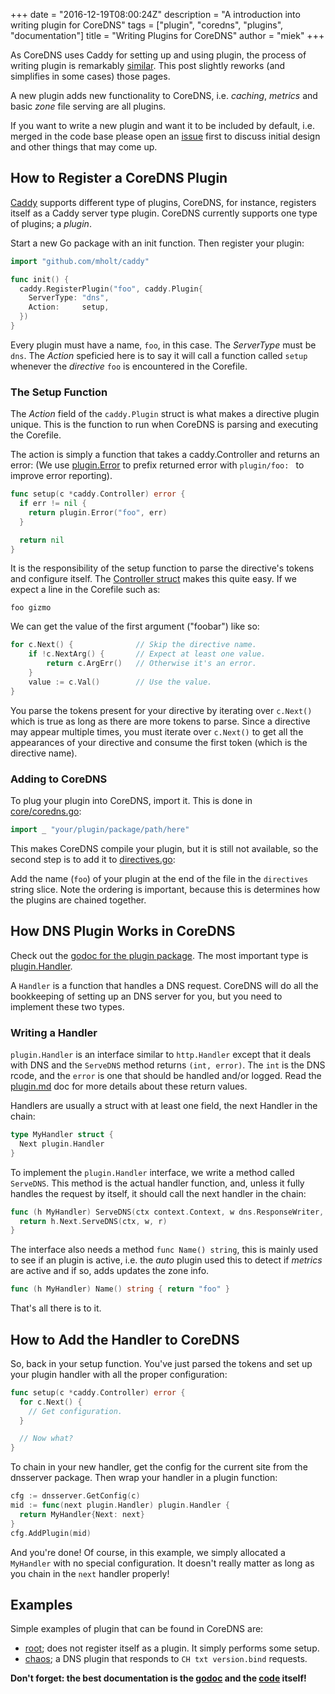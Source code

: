 +++
date = "2016-12-19T08:00:24Z"
description = "A introduction into writing plugin for CoreDNS"
tags = ["plugin", "coredns", "plugins", "documentation"]
title = "Writing Plugins for CoreDNS"
author = "miek"
+++

As CoreDNS uses Caddy for setting up and using plugin, the process of writing plugin is
remarkably [similar](https://github.com/mholt/caddy/wiki/Writing-a-Plugin:-Directives). This post
slightly reworks (and simplifies in some cases) those pages.

A new plugin adds new functionality to CoreDNS, i.e. *caching*, *metrics* and basic *zone* file
serving are all plugins.

If you want to write a new plugin and want it to be included by default, i.e. merged in the code
base please open an [issue](https://github.com/coredns/coredns/issues) first to discuss initial design
and other things that may come up.

## How to Register a CoreDNS Plugin

[Caddy](https://caddyserver.com) supports different type of plugins, CoreDNS, for instance,
registers itself as a Caddy server type plugin. CoreDNS currently supports one type of plugins;
a *plugin*.

Start a new Go package with an init function. Then register your plugin:

```go
import "github.com/mholt/caddy"

func init() {
  caddy.RegisterPlugin("foo", caddy.Plugin{
    ServerType: "dns",
    Action:     setup,
  })
}
```

Every plugin must have a name, `foo`, in this case. The *ServerType* must be `dns`. The *Action*
speficied here is to say it will call a function called `setup` whenever the *directive* `foo` is
encountered in the Corefile.

### The Setup Function

The *Action* field of the `caddy.Plugin` struct is what makes a directive plugin unique. This is the
function to run when CoreDNS is parsing and executing the Corefile.

The action is simply a function that takes a caddy.Controller and returns an error:
(We use [plugin.Error](https://godoc.org/github.com/coredns/coredns/plugin#Error) to prefix
returned error with `plugin/foo: ` to improve error reporting).

``` go
func setup(c *caddy.Controller) error {
  if err != nil {
    return plugin.Error("foo", err)
  }

  return nil
}
```

It is the responsibility of the setup function to parse the directive's tokens and configure itself.
The [Controller struct](https://godoc.org/github.com/mholt/caddy#Controller)
makes this quite easy. If we expect a line in the Corefile such as:

```
foo gizmo
```

We can get the value of the first argument ("foobar") like so:

```go
for c.Next() {              // Skip the directive name.
    if !c.NextArg() {       // Expect at least one value.
        return c.ArgErr()   // Otherwise it's an error.
    }
    value := c.Val()        // Use the value.
}
```
You parse the tokens present for your directive by iterating over `c.Next()` which is true as long
as there are more tokens to parse. Since a directive may appear multiple times, you must iterate
over `c.Next()` to get all the appearances of your directive and consume the first token (which is the
directive name).

### Adding to CoreDNS

To plug your plugin into CoreDNS, import it. This is done in
[core/coredns.go](https://github.com/coredns/coredns/blob/master/core/coredns.go):


```go
import _ "your/plugin/package/path/here"
```

This makes CoreDNS compile your plugin, but it is still not available, so the second step is
to add it to [directives.go](https://github.com/coredns/coredns/blob/master/core/dnsserver/directives.go):

Add the name (`foo`) of your plugin at the end of the file in the `directives` string slice.
Note the ordering is important, because this is determines how the plugins are chained together.

## How DNS Plugin Works in CoreDNS

Check out the [godoc for the plugin
package](http://godoc.org/github.com/coredns/coredns/plugin). The most important type is
[plugin.Handler](https://godoc.org/github.com/coredns/coredns/plugin#Handler).

A `Handler` is a function that handles a DNS request. CoreDNS will do all the bookkeeping of setting
up an DNS server for you, but you need to implement these two types.

### Writing a Handler

`plugin.Handler` is an interface similar to `http.Handler` except that it deals with DNS and the
`ServeDNS` method returns `(int, error)`. The `int` is the DNS rcode, and the `error` is one that
should be handled and/or logged. Read the
[plugin.md](https://github.com/coredns/coredns/blob/master/plugin.md) doc for more details
about these return values.

Handlers are usually a struct with at least one field, the next Handler in the chain:

```go
type MyHandler struct {
  Next plugin.Handler
}
```

To implement the `plugin.Handler` interface, we write a method called `ServeDNS`.
This method is the actual handler function, and, unless it fully handles the request by itself, it
should call the next handler in the chain:

```go
func (h MyHandler) ServeDNS(ctx context.Context, w dns.ResponseWriter, r *dns.Msg) (int, error) {
  return h.Next.ServeDNS(ctx, w, r)
}
```

The interface also needs a method `func Name() string`, this is mainly used to see if an plugin
is active, i.e. the *auto* plugin used this to detect if *metrics* are active and if so, adds
updates the zone info.

```go
func (h MyHandler) Name() string { return "foo" }
```

That's all there is to it.

## How to Add the Handler to CoreDNS

So, back in your setup function. You've just parsed the tokens and set up your plugin handler
with all the proper configuration:

```go
func setup(c *caddy.Controller) error {
  for c.Next() {
    // Get configuration.
  }

  // Now what?
}
```

To chain in your new handler, get the config for the current site from the dnsserver package.
Then wrap your handler in a plugin function:

```go
cfg := dnsserver.GetConfig(c)
mid := func(next plugin.Handler) plugin.Handler {
  return MyHandler{Next: next}
}
cfg.AddPlugin(mid)
```

And you're done! Of course, in this example, we simply allocated a `MyHandler` with no special
configuration. It doesn't really matter as long as you chain in the `next` handler properly!

## Examples

Simple examples of plugin that can be found in CoreDNS are:

* [root](https://godoc.org/github.com/coredns/coredns/plugin/root); does not register itself as
  a plugin. It simply performs some setup.
* [chaos](https://godoc.org/github.com/coredns/coredns/plugin/chaos); a DNS plugin that
  responds to `CH txt version.bind` requests.

**Don't forget: the best documentation is the [godoc](https://godoc.org/github.com/coredns/coredns)
and the [code](https://github.com/coredns/coredns) itself!**
